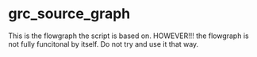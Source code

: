 # grc_source_graph
This is the flowgraph the script is based on. HOWEVER!!! the flowgraph is not fully funcitonal by itself. Do not try and use it that way.
